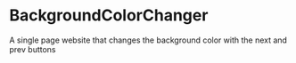 # BackgroundColorChanger
A single page website that changes the background color with the next and prev buttons
